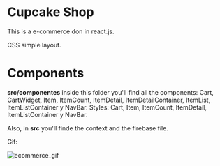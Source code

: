 
# Cupcake Shop

This is a e-commerce don in react.js. 

CSS simple layout. 


# Components

**src/componentes** inside this folder you'll find all the components: Cart, CartWidget, Item, ItemCount, ItemDetail, ItemDetailContainer, ItemList, ItemListContainer y NavBar. Styles: Cart, Item, ItemCount, ItemDetail, ItemListContainer y NavBar.

Also, in **src** you'll finde the context and the firebase file.

Gif:




![ecommerce_gif](https://media.giphy.com/media/5c80iTeEZgqp6OUVZx/giphy.gif)

